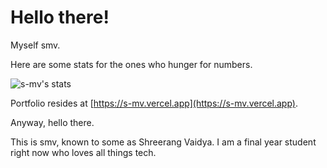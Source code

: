 # Hello there!

Myself smv.

Here are some stats for the ones who hunger for numbers.

![s-mv's stats](https://github-readme-stats.vercel.app/api?username=s-mv&show_icons=true&theme=gruvbox)

Portfolio resides at [https://s-mv.vercel.app](https://s-mv.vercel.app). 

Anyway, hello there.

This is smv, known to some as Shreerang Vaidya. I am a final year student right
now who loves all things tech.
